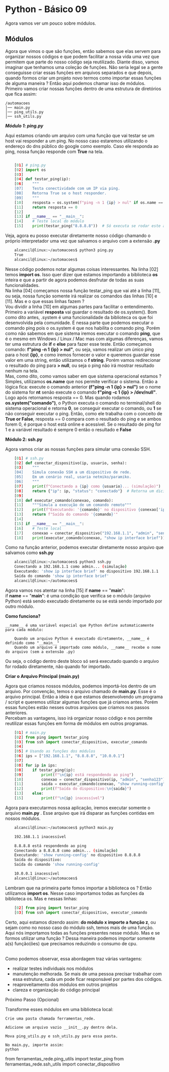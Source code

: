 # Python - Básico 09

Agora vamos ver um pouco sobre módulos.

## Módulos

Agora que vimos o que são funções, então sabemos que elas servem para organizar nossos códigos e que podem facilitar a nossa vida uma vez que permitem que parte do nosso código seja reutilizado. Diante disso, vamos imaginar que tenhamos uma coleção de funções. Não seria legal se a gente conseguisse criar essas funções em arquivos separados e que depois, quando formos criar um projeto novo termos como importar essas funções de alguma maneira ? Então aqui podemos chamar isso de módulos.  
Primeiro vamos criar nossas funções dentro de uma estrutura de diretórios que fica assim:  

    /automacoes
    │── main.py
    │── ping_utils.py
    │── ssh_utils.py

***Módulo 1: ping.py***

Aqui estamos criando um arquivo com uma função que vai testar se um host vai responder a um ping. No nosso caso estaremos utilizando o endereço do dns público do google como exemplo. Caso ele responda ao ping, nossa função responde com **True** na tela.  

```Python

    [01] # ping.py
    [02] import os
    [03]
    [04] def testar_ping(ip):
    [06]    """
    [07]    Testa conectividade com um IP via ping.
    [08]    Retorna True se o host responder.
    [09]    """
    [10]    resposta = os.system(f"ping -n 1 {ip} > nul" if os.name == 'nt' else f"ping -c 1 {ip} > /dev/null")
    [11]    return resposta == 0
    [12]
    [13] if __name__ == "__main__":
    [14]    # Teste local do módulo
    [15]    print(testar_ping("8.8.8.8"))  # Só executa se rodar este arquivo diretamente
```

Veja, agora eu posso executar diretamente nosso código chamando o próprio interpretador uma vez que salvamos o arquivo com a extensão **.py**

```Bash
    alcancil@linux:~/automacoes$ python3 ping.py
    True
    alcancil@linux:~/automacoes$ 
```
Nesse código podemos notar algumas coisas interessantes. Na linha [02] temos **import os**. Isso quer dizer que estamos importando a biblioteca **os** inteira e que a partir de agora podemos desfrutar de todas as suas funcionalidades.  
Na linha [04] começamos nossa função testar_ping que vai até a linha [11], ou seja, nossa função somente irá realizar os comandos das linhas [10] e [11]. Mas e o que essas linhas fazem ?  
Vou dividir a linha [10] em algumas partes para facilitar o entendimento. Primeiro a variável **resposta** vai guardar o resultado de os.system(). Bom como dito antes, .system é uma funcionalidade da biblioteca os que foi desenvolvida pela comunidade. É nessa parte que podemos executar o comando ping pois o os.system é que nos habilita o comando ping. Porém como não sabemos em que sistema iremos executar o comando **ping**, que é o mesmo em Windows / Linux / Mac mas com algumas diferenças, vamos ter uma estrutura de **if** e **else** para fazer esse teste. Então começamos comando: **f"ping -n 1 {ip} > nul"**, ou seja, vamos realizar um único ping para o host **{ip}**, e como iremos fornecer o valor e queremos guardar esse valor em uma string, então utilizamos o **f string**. Porém vamos redirecionar o resultado do ping para **> null**, ou seja o ping não irá mostrar resultado nenhum na tela.  
Mas, como dito, como vamos saber em que sistema operacional estamos ? Simples, utilizamos **os.name** que nos permite verificar o sistema. Então a lógica fica: execute o comando anterior **(f"ping -n 1 {ip} > nul")** se o nome do sistema for **nt** senão execute o comando **f"ping -c 1 {ip} > /dev/null"**.  
Logo após retornamos resposta == 0. Mas quando rodamos **os.system("comando")**, o Python executa o comando no terminal/shell do sistema operacional e retorna **0**, se conseguir executar o comando, ou **1** se não conseguir executar o ping. Então, como ele trabalha com o conceito de **True or False**,  resposta == 0 compara com o resultado do ping e se ambos forem 0, é porque o host está online e acessível. Se o resultado de ping for 1 e a variável resultado é sempre 0 então o resultado e **False**  

**Módulo 2: ssh.py**

Agora vamos criar as nossas funções para simular uma conexão SSH.  

```Python
    [01] # ssh.py
    [02] def conectar_dispositivo(ip, usuario, senha):
    [03]    """
    [04]    Simula conexão SSH a um dispositivo de rede.
    [05]    Em um cenário real, usaria netmiko/paramiko.
    [06]    """
    [07]    print(f"Conectando a {ip} como {usuario}... (simulação)")
    [08]    return {"ip": ip, "status": "conectado"}  # Retorna um dicionário simulando uma conexão
    [09]
    [10] def executar_comando(conexao, comando):
    [11]    """Simula a execução de um comando remoto"""
    [12]    print(f"Executando: '{comando}' no dispositivo {conexao['ip']}")
    [13]    return f"Saída do comando '{comando}'"
    [14]
    [15] if __name__ == "__main__":
    [16]    # Teste local
    [17]    conexao = conectar_dispositivo("192.168.1.1", "admin", "senha123")
    [18]    print(executar_comando(conexao, "show ip interface brief"))
```
Como na função anterior, podemos executar diretamente nosso arquivo que salvamos como **ssh.py**

```Bash
    alcancil@linux:~/automacoes$ python3 ssh.py 
    Conectando a 192.168.1.1 como admin... (simulação)
    Executando: 'show ip interface brief' no dispositivo 192.168.1.1
    Saída do comando 'show ip interface brief'
    alcancil@linux:~/automacoes$ 
```

Agora vamos nos atentar na linha [15] if __name__ == "__main__":  
if __name__ == "__main__": é uma condição que verifica se o módulo (arquivo Python) está sendo executado diretamente ou se está sendo importado por outro módulo.  

**Como funciona?**

    __name__ é uma variável especial que Python define automaticamente para cada módulo:

        Quando um arquivo Python é executado diretamente, __name__ é definido como "__main__"
        Quando um arquivo é importado como módulo, __name__ recebe o nome do arquivo (sem a extensão .py)

Ou seja, o código dentro deste bloco só será executado quando o arquivo for rodado diretamente, não quando for importado.  

**Criar o Arquivo Principal (main.py)**

Agora que criamos nossos módulos, podemos importá-los dentro de um arquivo. Por convenção, temos o arquivo chamado de **main.py**. Esse é o arquivo principal. Então a ideia é que estamos desenvolvendo um programa / script e queremos utilizar algumas funções que já criamos antes. Porém essas funções estão nesses outros arquivos que criamos nos passos anteriores.  
Percebam as vantagens, isso irá organizar nosso código e nos permite reutilizar essas funções em forma de módulos em outros programas.  

```Python
    [01] # main.py
    [02] from ping import testar_ping
    [03] from ssh import conectar_dispositivo, executar_comando
    [04] 
    [05] # Usando as funções dos módulos
    [06] ips = ["192.168.1.1", "8.8.8.8", "10.0.0.1"]
    [07]
    [08] for ip in ips:
    [08]    if testar_ping(ip):
    [09]        print(f"\n{ip} está respondendo ao ping")
    [10]        conexao = conectar_dispositivo(ip, "admin", "senha123")
    [11]        saida = executar_comando(conexao, "show running-config")
    [12]        print(f"Saída do dispositivo:\n{saida}")
    [13]    else:
    [15]        print(f"\n{ip} inacessível")
```

Agora para executarmos nossa aplicação, iremos executar somente o arquivo **main.py** . Esse arquivo que irá disparar as funções contidas em nossos módulos.  

```Bash
    alcancil@linux:~/automacoes$ python3 main.py 

    192.168.1.1 inacessível

    8.8.8.8 está respondendo ao ping
    Conectando a 8.8.8.8 como admin... (simulação)
    Executando: 'show running-config' no dispositivo 8.8.8.8
    Saída do dispositivo:
    Saída do comando 'show running-config'

    10.0.0.1 inacessível
    alcancil@linux:~/automacoes$
```

Lembram que na primeira parte fomos importar a biblioteca os ? Então utilizamos **import os**. Nesse caso importamos todas as funções da biblioteca os. Mas e nessas linhas:

```Python
    [02] from ping import testar_ping
    [03] from ssh import conectar_dispositivo, executar_comando
```
Certo, aqui estamos dizendo assim: **do módulo x importe a função z**, ou sejam como no nosso caso do módulo ssh, temos mais de uma função. Aqui nós importamos todas as funções presentes nesse módulo. Mas e se formos utilizar uma função ? Dessa maneira podemos importar somente a(s) função(ões) que precisamos reduzindo o consumo de cpu.<br></br>

Como podemos observar, essa abordagem traz várias vantagens:

* realizar testes individuais nos módulos
* manutenção melhorada. Se mais de uma pessoa precisar trabalhar com essa estrutura, cada um pode ficar responsável por partes dos códigos.  
* reaproveitamento dos módulos em outros projetos
* clareza e organização do código principal 

Próximo Passo (Opcional)

Transforme esses módulos em uma biblioteca local:

    Crie uma pasta chamada ferramentas_rede.

    Adicione um arquivo vazio __init__.py dentro dela.

    Mova ping_utils.py e ssh_utils.py para essa pasta.

    No main.py, importe assim:
    python

from ferramentas_rede.ping_utils import testar_ping
from ferramentas_rede.ssh_utils import conectar_dispositivo